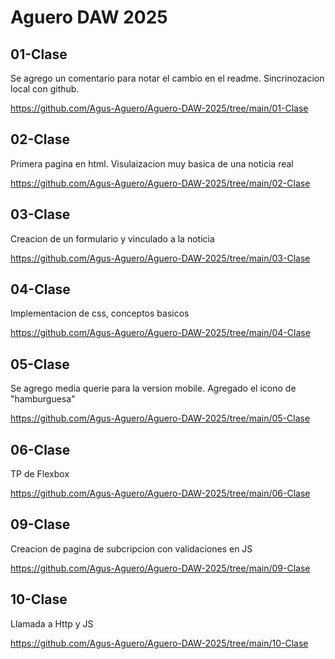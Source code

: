 # Aguero DAW 2025
## 01-Clase
Se agrego un comentario para notar el cambio en el readme. Sincrinozacion local con github.

https://github.com/Agus-Aguero/Aguero-DAW-2025/tree/main/01-Clase

## 02-Clase
Primera pagina en html. Visulaizacion muy basica de una noticia real

https://github.com/Agus-Aguero/Aguero-DAW-2025/tree/main/02-Clase

## 03-Clase
Creacion de un formulario y vinculado a la noticia

https://github.com/Agus-Aguero/Aguero-DAW-2025/tree/main/03-Clase

## 04-Clase
Implementacion de css, conceptos basicos

https://github.com/Agus-Aguero/Aguero-DAW-2025/tree/main/04-Clase

## 05-Clase
Se agrego media querie para la version mobile. Agregado el icono de "hamburguesa"

https://github.com/Agus-Aguero/Aguero-DAW-2025/tree/main/05-Clase

## 06-Clase
TP de Flexbox

https://github.com/Agus-Aguero/Aguero-DAW-2025/tree/main/06-Clase

## 09-Clase
Creacion de pagina de subcripcion con validaciones en JS

https://github.com/Agus-Aguero/Aguero-DAW-2025/tree/main/09-Clase

## 10-Clase
Llamada a Http y JS

https://github.com/Agus-Aguero/Aguero-DAW-2025/tree/main/10-Clase
